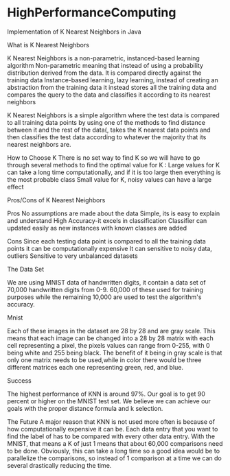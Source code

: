 # HighPerformanceComputing
Implementation of K Nearest Neighbors in Java

What is K Nearest Neighbors

K Nearest Neighbors is a non-parametric, instanced-based learning algorithm
  Non-parametric meaning that instead of using a probability distribution derived from the data. It is compared directly against        the training data
  Instance-based learning, lazy learning, instead of creating an abstraction from the training data it instead stores all the   training data and compares the query to the data and classifies it according to its nearest neighbors

 K Nearest Neighbors is a simple algorithm where the test data is compared to all training data points by using one of the methods to find distance between it and the rest of the data(, takes the K nearest data points and then classifies the test data according to whatever the majority that its nearest neighbors are.

How to Choose K
There is no set way to find K so we will have to go through several methods to find the optimal value for K :
Large values for K can take a long time computationally, and if it is too large then everything is the most probable class
Small value for K, noisy values can have a large effect

Pros/Cons of K Nearest Neighbors

Pros
No assumptions are made about the data
Simple, its is easy to explain and understand
High Accuracy-it excels in classification
Classifier can updated easily as new instances with known classes are added

Cons
Since each testing data point is compared to all the training data points it can be computationally expensive
It can sensitive to noisy data, outliers
Sensitive to very unbalanced datasets

The Data Set

We are using MNIST data of handwritten digits, it contain a data set of  70,000 handwritten digits from 0-9. 60,000 of these used for training purposes while the remaining 10,000 are used to test the algorithm's accuracy.  

Mnist

Each of these images in the dataset are 28 by 28 and are gray scale. This means that each image can be changed into a 28 by 28 matrix with each cell representing a pixel, the pixels values can range from 0-255, with 0 being white and 255 being black. The benefit of it being in gray scale is that only one matrix needs to be used,while in color there would be three different matrices each one representing green, red, and blue. 

Success

The highest performance of KNN is around 97%. Our goal is to get 90 percent or higher on the MNIST test set. We believe we can achieve our goals with the proper distance formula and k selection. 

The Future
A major reason that KNN is not used more often is because of how computationally expensive it can be. Each data entry that you want to find the label of has to be compared with every other data entry. With the MNIST, that means a K  of just 1 means that about 60,000 comparisons need to be done.  Obviously, this can take a long time so a good idea would be to parallelize the comparisons, so instead of 1 comparison at a time we can do several drastically reducing the time.



